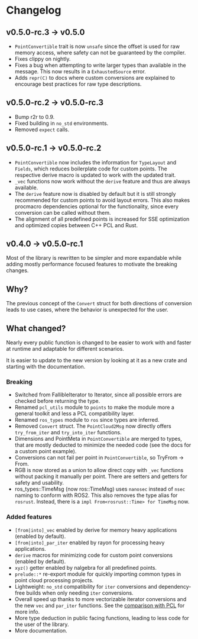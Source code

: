 # Changelog

## v0.5.0-rc.3 -> v0.5.0

- `PointConvertible` trait is now `unsafe` since the offset is used for raw memory access, where safety can not be guaranteed by the compiler.
- Fixes clippy on nightly.
- Fixes a bug when attempting to write larger types than available in the message. This now results in a `ExhaustedSource` error.
- Adds `repr(C)` to docs where custom conversions are explained to encourage best practices for raw type descriptions.

## v0.5.0-rc.2 -> v0.5.0-rc.3

- Bump r2r to 0.9.
- Fixed building in `no_std` environments.
- Removed `expect` calls.

## v0.5.0-rc.1 -> v0.5.0-rc.2

- `PointConvertible` now includes the information for `TypeLayout` and `Fields`, which reduces boilerplate code for custom points. The respective derive macro is updated to work with the updated trait.
- `_vec` functions now work without the `derive` feature and thus are always available.
- The `derive` feature now is disabled by default but it is still strongly recommended for custom points to avoid layout errors. This also makes procmacro dependencies optional for the functionality, since every conversion can be called without them.
- The alignment of all predefined points is increased for SSE optimization and optimized copies between C++ PCL and Rust.

## v0.4.0 -> v0.5.0-rc.1

Most of the library is rewritten to be simpler and more expandable while adding mostly performance focused features to motivate the breaking changes.

## Why?

The previous concept of the `Convert` struct for both directions of conversion leads to use cases, where the behavior is unexpected for the user.

## What changed?

Nearly every public function is changed to be easier to work with and faster at runtime and adaptable for different scenarios.

It is easier to update to the new version by looking at it as a new crate and starting with the documentation.

### Breaking

- Switched from FallibleIterator to Iterator, since all possible errors are checked before returning the type.
- Renamed `pcl_utils` module to `points` to make the module more a general toolkit and less a PCL compatibility layer.
- Renamed `ros_types` module to `ros` since types are inferred.
- Removed `Convert` struct. The `PointCloud2Msg` now directly offers `try_from_iter` and `try_into_iter` functions.
- Dimensions and PointMeta in `PointConvertible` are merged to types, that are mostly deducted to minimize the needed code (see the docs for a custom point example).
- Conversions can not fail per point in `PointConvertible`, so TryFrom -> From.
- RGB is now stored as a union to allow direct copy with `_vec` functions without packing it manually per point. There are setters and getters for safety and usability.
- ros_types::TimeMsg (now ros::TimeMsg) uses `nanosec` instead of `nsec` naming to conform with ROS2. This also removes the type alias for `rosrust`. Instead, there is a `impl From<rosrust::Time> for TimeMsg` now.

### Added features

- `[from|into]_vec` enabled by derive for memory heavy applications (enabled by default).
- `[from|into]_par_iter` enabled by rayon for processing heavy applications.
- `derive` macros for minimizing code for custom point conversions (enabled by default).
- `xyz()` getter enabled by nalgebra for all predefined points.
- `prelude::*` re-export module for quickly importing common types in point cloud processing projects.
- Lightweight: `no_std` compatibility for `iter` conversions and dependency-free builds when only needing `iter` conversions.
- Overall speed up thanks to more vectorizable iterator conversions and the new `vec` and `par_iter` functions. See the [comparison with PCL](https://github.com/stelzo/ros_pcl_conv_bench) for more info.
- More type deduction in public facing functions, leading to less code for the user of the library.
- More documentation.
